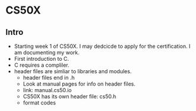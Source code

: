 # CS50X

## Intro

- Starting week 1 of CS50X.  I may dedcicde to apply for the certification.  I am documenting my work.
- First introduction to C.
- C requires a compliler.  
- header files are simliar to libraries and modules.
    - header files end in .h
    - Look at manual pages for info on header files.
    - link:  manual.cs50.io
    - CS50X has its own header file: cs50.h
    - format codes
